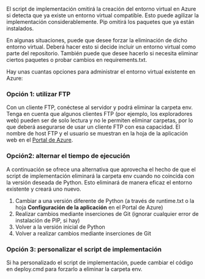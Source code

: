 El script de implementación omitirá la creación del entorno virtual en Azure si detecta que ya existe un entorno virtual compatible. Esto puede agilizar la implementación considerablemente. Pip omitirá los paquetes que ya están instalados.

En algunas situaciones, puede que desee forzar la eliminación de dicho entorno virtual. Deberá hacer esto si decide incluir un entorno virtual como parte del repositorio. También puede que desee hacerlo si necesita eliminar ciertos paquetes o probar cambios en requirements.txt.

Hay unas cuantas opciones para administrar el entorno virtual existente en Azure:

### Opción 1: utilizar FTP

Con un cliente FTP, conéctese al servidor y podrá eliminar la carpeta env. Tenga en cuenta que algunos clientes FTP (por ejemplo, los exploradores web) pueden ser de solo lectura y no le permiten eliminar carpetas, por lo que deberá asegurarse de usar un cliente FTP con esa capacidad. El nombre de host FTP y el usuario se muestran en la hoja de la aplicación web en el [Portal de Azure](https://portal.azure.com).

### Opción2: alternar el tiempo de ejecución

A continuación se ofrece una alternativa que aprovecha el hecho de que el script de implementación eliminará la carpeta env cuando no coincida con la versión deseada de Python. Esto eliminará de manera eficaz el entorno existente y creará uno nuevo.

1. Cambiar a una versión diferente de Python (a través de runtime.txt o la hoja **Configuración de la aplicación** en el Portal de Azure)
1. Realizar cambios mediante inserciones de Git (ignorar cualquier error de instalación de PIP, si hay)
1. Volver a la versión inicial de Python
1. Volver a realizar cambios mediante inserciones de Git

### Opción 3: personalizar el script de implementación

Si ha personalizado el script de implementación, puede cambiar el código en deploy.cmd para forzarlo a eliminar la carpeta env.

<!---HONumber=AcomDC_1125_2015-->
